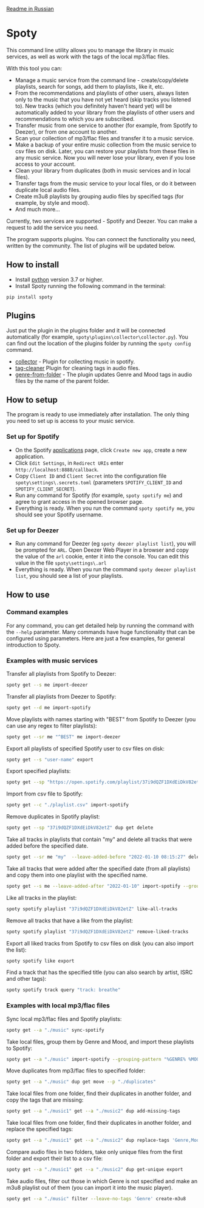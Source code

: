 [Readme in Russian](https://github.com/dy-sh/spoty/blob/master/README-rus.md)

# Spoty

This command line utility allows you to manage the library in music services, as well as work with the tags of the local mp3/flac files.

With this tool you can:
- Manage a music service from the command line - create/copy/delete playlists, search for songs, add them to playlists, like it, etc.
- From the recommendations and playlists of other users, always listen only to the music that you have not yet heard (skip tracks you listened to). New tracks (which you definitely haven't heard yet) will be automatically added to your library from the playlists of other users and recommendations to which you are subscribed.
- Transfer music from one service to another (for example, from Spotify to Deezer), or from one account to another.
- Scan your collection of mp3/flac files and transfer it to a music service.
- Make a backup of your entire music collection from the music service to csv files on disk. Later, you can restore your playlists from these files in any music service. Now you will never lose your library, even if you lose access to your account.
- Clean your library from duplicates (both in music services and in local files).
- Transfer tags from the music service to your local files, or do it between duplicate local audio files.
- Create m3u8 playlists by grouping audio files by specified tags (for example, by style and mood).
- And much more...

Currently, two services are supported - Spotify and Deezer. You can make a request to add the service you need.

The program supports plugins. You can connect the functionality you need, written by the community. The list of plugins will be updated below. 


## How to install

- Install [python](https://www.python.org/downloads/) version 3.7 or higher.
- Install Spoty running the following command in the terminal: 

```batch
pip install spoty
```


## Plugins

Just put the plugin in the plugins folder and it will be connected automatically (for example, `spoty\plugins\collector\collector.py`). 
You can find out the location of the plugins folder by running the `spoty config` command.

- [collector](https://github.com/dy-sh/spoty_collector) - Plugin for collecting music in spotify.
- [tag-cleaner](https://github.com/dy-sh/spoty_tag_cleaner) Plugin for cleaning tags in audio files.
- [genre-from-folder](https://github.com/dy-sh/spoty_genre_from_folder) - The plugin updates Genre and Mood tags in audio files by the name of the parent folder.


## How to setup

The program is ready to use immediately after installation.
The only thing you need to set up is access to your music service. 

### Set up for Spotify

- On the Spotify [applications](https://developer.spotify.com/dashboard/applications) page, click `Create new app`, create a new application. 
- Click `Edit Settings`, in `Redirect URIs` enter `http://localhost:8888/callback`.
- Copy `Client ID` and `Client Secret` into the configuration file `spoty\settings\.secrets.toml` (parameters `SPOTIFY_CLIENT_ID` and `SPOTIFY_CLIENT_SECRET`).
- Run any command for Spotify (for example, `spoty spotify me`) and agree to grant access in the opened browser page.
- Everything is ready. When you run the command `spoty spotify me`, you should see your Spotify username. 

### Set up for Deezer

- Run any command for Deezer (eg `spoty deezer playlist list`), you will be prompted for `ARL`. Open Deezer Web Player in a browser and copy the value of the `arl` cookie, enter it into the console. You can edit this value in the file `spoty\settings\.arl`
- Everything is ready. When you run the command `spoty deezer playlist list`, you should see a list of your playlists. 

## How to use

### Command examples

For any command, you can get detailed help by running the command with the `--help` parameter.
Many commands have huge functionality that can be configured using parameters.
Here are just a few examples, for general introduction to Spoty. 

### Examples with music services

Transfer all playlists from Spotify to Deezer: 

```bash
spoty get --s me import-deezer
```

Transfer all playlists from Deezer to Spotify:

```bash
spoty get --d me import-spotify
```

Move playlists with names starting with "BEST" from Spotify to Deezer (you can use any regex to filter playlists): 

```bash
spoty get --sr me "^BEST" me import-deezer
```

Export all playlists of specified Spotify user to csv files on disk: 

```bash
spoty get --s "user-name" export
```

Export specified playlists: 

```bash
spoty get --sp "https://open.spotify.com/playlist/37i9dQZF1DXdEiDkV82etZ" --ps "https://open.spotify.com/playlist/37i9dQZF1DX4uWsCu3SlsH" export
```

Import from csv file to Spotify: 

```bash
spoty get --c "./playlist.csv" import-spotify
```

Remove duplicates in Spotify playlist: 

```bash
spoty get --sp "37i9dQZF1DXdEiDkV82etZ" dup get delete
```

Take all tracks in playlists that contain "my" and delete all tracks that were added before the specified date. 

```bash
spoty get --sr me "my"  --leave-added-before "2022-01-10 08:15:27" delete
```

Take all tracks that were added after the specified date (from all playlists) and copy them into one playlist with the specified name. 

```bash
spoty get --s me --leave-added-after "2022-01-10" import-spotify --grouping-pattern "New tracks"
```

Like all tracks in the playlist: 

```bash
spoty spotify playlist "37i9dQZF1DXdEiDkV82etZ" like-all-tracks
```

Remove all tracks that have a like from the playlist: 

```bash
spoty spotify playlist "37i9dQZF1DXdEiDkV82etZ" remove-liked-tracks
```


Export all liked tracks from Spotify to csv files on disk (you can also import the list): 

```bash
spoty spotify like export
```

Find a track that has the specified title (you can also search by artist, ISRC and other tags): 

```bash
spoty spotify track query "track: breathe"
```


### Examples with local mp3/flac files

Sync local mp3/flac files and Spotify playlists: 

```bash
spoty get --a "./music" sync-spotify
```

Take local files, group them by Genre and Mood, and import these playlists to Spotify:

```bash
spoty get --a "./music" import-spotify --grouping-pattern "%GENRE% %MOOD%"
```

Move duplicates from mp3/flac files to specified folder: 

```bash
spoty get --a "./music" dup get move --p "./duplicates"
```

Take local files from one folder, find their duplicates in another folder, and copy the tags that are missing: 

```bash
spoty get --a "./music1" get --a "./music2" dup add-missing-tags
```

Take local files from one folder, find their duplicates in another folder, and replace the specified tags: 

```bash
spoty get --a "./music1" get --a "./music2" dup replace-tags 'Genre,Mood'
```

Compare audio files in two folders, take only unique files from the first folder and export their list to a csv file: 

```bash
spoty get --a "./music1" get --a "./music2" dup get-unique export 
```

Take audio files, filter out those in which Genre is not specified and make an m3u8 playlist out of them (you can import it into the music player). 

```bash
spoty get --a "./music" filter --leave-no-tags 'Genre' create-m3u8
```
